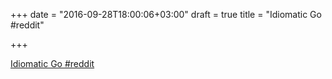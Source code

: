 +++
date = "2016-09-28T18:00:06+03:00"
draft = true
title = "Idiomatic Go  #reddit"

+++

<p><a href="https://t.co/CNPxzBnf7f">Idiomatic Go  #reddit</a></p>
